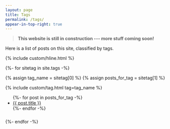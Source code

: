 ```yaml
---
layout: page
title: Tags
permalink: /tags/
appear-in-top-right: true
---
```



> **This website is still in construction --- more stuff coming soon!**

Here is a list of posts on this site, classified by tags.

<div style="margin-bottom: 1em">
{% include custom/hline.html %}
</div>

{%- for sitetag in site.tags -%}

{% assign tag_name = sitetag[0] %}
{% assign posts_for_tag = sitetag[1] %}

<div style="margin-bottom: 1.75em;">

{% include custom/tag.html tag=tag_name %}

<div style="margin-top: 0.4em">
<ul>
{%- for post in posts_for_tag -%}
<li><a href="{{ post.url }}">{{ post.title }}</a></li>
{%- endfor -%}
</ul>
</div>

</div>

{%- endfor -%}